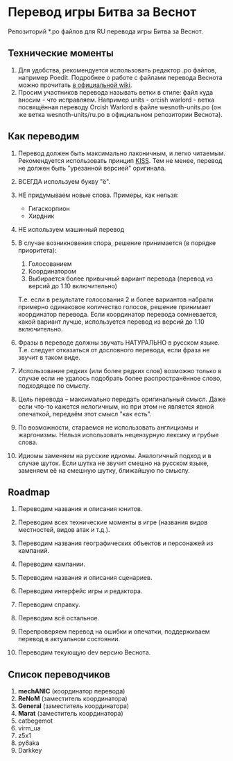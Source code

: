 # Перевод игры Битва за Веснот
Репозиторий *.po файлов для RU перевода игры Битва за Веснот.

## Технические моменты
1. Для удобства, рекомендуется использовать редактор .po файлов, например Poedit. Подробнее о работе с файлами перевода Веснота можно прочитать [в официальной wiki](https://wiki.wesnoth.org/GettextForTranslators).
2. Просим участников перевода называть ветки в стиле: файл куда вносим - что исправляем.
Например units - orcish warlord - ветка посвящённая переводу Orcish Warlord в файле wesnoth-units.po (он же ветка wesnoth-units/ru.po в официальном репозитории Веснота).

## Как переводим

1. Перевод должен быть максимально лаконичным, и легко читаемым. Рекомендуется использовать принцип [KISS](https://ru.wikipedia.org/wiki/KISS_(%D0%BF%D1%80%D0%B8%D0%BD%D1%86%D0%B8%D0%BF)). Тем не менее, перевод не должен быть "урезанной версией" оригинала.

2. ВСЕГДА используем букву "ё".

3. НЕ придумываем новые слова. Примеры, как нельзя:
   * Гигаскорпион
   * Хирдник

4. НЕ используем машинный перевод

5. В случае возникновения спора, решение принимается (в порядке приоритета):
   1. Голосованием
   2. Координатором
   3. Выбирается более привычный вариант перевода (перевод из версий до 1.10 включительно)

   Т.е. если в результате голосования 2 и более вариантов набрали примерно одинаковое количество голосов, решение принимает координатор перевода. Если координатор перевода сомневается, какой вариант лучше, используется перевод из версий до 1.10 включительно.

6. Фразы в переводе должны звучать НАТУРАЛЬНО в русском языке. Т.е. следует отказаться от дословного перевода, если фраза не звучит в таком виде.

7. Использование редких (или более редких слов) возможно только в случае если не удалось подобрать более распространённое слово, подходящее по смыслу.

8. Цель перевода – максимально передать оригинальный смысл. Даже если что-то кажется нелогичным, но при этом не является явной опечаткой, передаём этот смысл "как есть".

9. По возможности, стараемся не использовать англицизмы и жаргонизмы. Нельзя использовать нецензурную лексику и грубые слова.

10. Идиомы заменяем на русские идиомы. Аналогичный подход и в случае шуток. Если шутка не звучит смешно на русском языке, заменяем её на смешную шутку, ближайшую по смыслу.

## Roadmap

1. Переводим названия и описания юнитов.

2. Переводим всех технические моменты в игре (названия видов местностей, видов атак и т.д.).

3. Переводим названия географических объектов и персонажей из кампаний.

4. Переводим кампании.

5. Переводим названия и описания сценариев.

6. Переводим интерфейс игры и редактора.

7. Переводим справку.

8. Переводим всё остальное.

9. Перепроверяем перевод на ошибки и опечатки, поддерживаем перевод в актуальном состоянии.

10. Переводим текующую dev версию Веснота.

## Список переводчиков
1. **mechANIC** (координатор перевода)
2. **ReNoM** (заместитель координатора)
3. **General** (заместитель координатора)
4. **Marat** (заместитель координатора)
5. catbegemot
6. virm_ua
7. z5x1
8. py6aka
9. Darkkey
